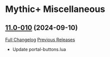 # Mythic+ Miscellaneous

## [11.0-010](https://github.com/teelolws/MplusAG/tree/11.0-010) (2024-09-10)
[Full Changelog](https://github.com/teelolws/MplusAG/compare/11.0-009...11.0-010) [Previous Releases](https://github.com/teelolws/MplusAG/releases)

- Update portal-buttons.lua  
